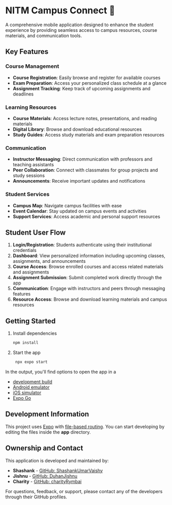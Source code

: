 # NITM Campus Connect 📱

A comprehensive mobile application designed to enhance the student experience by providing seamless access to campus resources, course materials, and communication tools.

## Key Features

### Course Management
- **Course Registration**: Easily browse and register for available courses
- **Exam Preparation**: Access your personalized class schedule at a glance
- **Assignment Tracking**: Keep track of upcoming assignments and deadlines

### Learning Resources
- **Course Materials**: Access lecture notes, presentations, and reading materials
- **Digital Library**: Browse and download educational resources
- **Study Guides**: Access study materials and exam preparation resources

### Communication
- **Instructor Messaging**: Direct communication with professors and teaching assistants
- **Peer Collaboration**: Connect with classmates for group projects and study sessions
- **Announcements**: Receive important updates and notifications

### Student Services
- **Campus Map**: Navigate campus facilities with ease
- **Event Calendar**: Stay updated on campus events and activities
- **Support Services**: Access academic and personal support resources

## Student User Flow

1. **Login/Registration**: Students authenticate using their institutional credentials
2. **Dashboard**: View personalized information including upcoming classes, assignments, and announcements
3. **Course Access**: Browse enrolled courses and access related materials and assignments
4. **Assignment Submission**: Submit completed work directly through the app
5. **Communication**: Engage with instructors and peers through messaging features
6. **Resource Access**: Browse and download learning materials and campus resources

## Getting Started

1. Install dependencies

   ```bash
   npm install
   ```

2. Start the app

   ```bash
    npx expo start
   ```

In the output, you'll find options to open the app in a

- [development build](https://docs.expo.dev/develop/development-builds/introduction/)
- [Android emulator](https://docs.expo.dev/workflow/android-studio-emulator/)
- [iOS simulator](https://docs.expo.dev/workflow/ios-simulator/)
- [Expo Go](https://expo.dev/go)

## Development Information

This project uses [Expo](https://expo.dev) with [file-based routing](https://docs.expo.dev/router/introduction). You can start developing by editing the files inside the **app** directory.

## Ownership and Contact

This application is developed and maintained by:

- **Shashank** - [GitHub: ShashankUmarVaishy](https://github.com/ShashankUmarVaishy)
- **Jishnu** - [GitHub: DuhanJishnu](https://github.com/DuhanJishnu)
- **Charity** - [GitHub: charityRymbai](https://github.com/charityRymbai)

For questions, feedback, or support, please contact any of the developers through their GitHub profiles.
